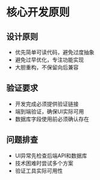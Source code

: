 # 核心开发原则

## 设计原则
- 优先简单可读代码，避免过度抽象
- 避免过早优化，专注功能实现
- 大胆重构，不保留向后兼容

## 验证要求
- 开发完成必须提供验证链接
- 端到端验证，确保UI实际可用
- 数据库字段使用前必须确认存在

## 问题排查
- UI异常先检查后端API和数据库
- 技术困难时尝试多个方案
- 验证工具实际可用性